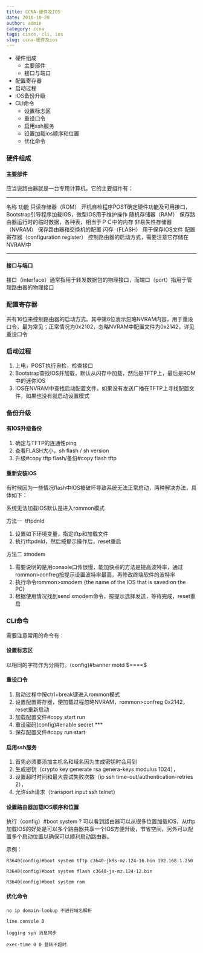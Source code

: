 ```yaml
---
title: CCNA-硬件及IOS
date: 2010-10-28
author: admin
category: ccna
tags: cisco, cli, ios
slug: ccna-硬件及ios
---
```


-   硬件组成
    -   主要部件
    -   接口与端口
-   配置寄存器
-   启动过程
-   IOS备份升级
-   CLI命令
    -   设置标志区
    -   重设口令
    -   启用ssh服务
    -   设置加载ios顺序和位置
    -   优化命令

### 硬件组成

#### 主要部件

应当说路由器就是一台专用计算机，它的主要组件有：

  -------------------------------------- ---------------------------------------------------------------------------------------
  名称                                   功能
  只读存储器（ROM）                      开机自检程序POST确定硬件功能及可用接口，Bootstrap引导程序加载IOS，微型IOS用于维护操作
  随机存储器（RAM）                      保存路由器运行时的临时数据，各种表，相当于ＰＣ中的内存
  非易失性存储器（NVRAM）                保存路由器和交换机的配置
  闪存（FLASH）                          用于保存IOS文件
  配置寄存器（configuration register）   控制路由器的启动方式，需要注意它存储在NVRAM中
  -------------------------------------- ---------------------------------------------------------------------------------------

#### 接口与端口

接口（interface）通常指用于转发数据包的物理接口，而端口（port）指用于管理路由器的物理接口

### 配置寄存器

共有16位来控制路由器的启动方式。其中第6位表示忽略NVRAM内容，用于重设口令，最为常见；正常情况为0x2102，忽略NVRAM中配置文件为0x2142，详见重设口令

### 启动过程

1.  上电，POST执行自检，检查接口
2.  Bootstrap查找IOS并加载，默认从闪存中加载，然后是TFTP上，最后是ROM中的迷你IOS
3.  IOS在NVRAM中查找启动配置文件，如果没有发送广播在TFTP上寻找配置文件，如果也没有就启动设置模式

### 备份升级

#### 有IOS升级备份

1.  确定与TFTP的连通性ping
2.  查看FLASH大小，sh flash / sh version
3.  升级\#copy tftp flash/备份\#copy flash tftp

#### 重新安装IOS

有时候因为一些情况flash中IOS被破坏导致系统无法正常启动，两种解决办法，具体如下：

系统无法加载IOS默认是进入rommon模式

方法一  tftpdnld

1.  设置如下环境变量，指定tftp和加载文件
2.  执行tftpdnld，然后按提示操作后，reset重启

方法二 xmodem

1.  需要说明的是用console口传很慢，能加快点的方法是提高波特率，通过rommon\>confreg按提示设置波特率最高，再修改终端软件的波特率
2.  执行命令rommon\>xmodem {the name of the IOS that is saved on the PC}
3.  根据使用情况找到send xmodem命令，按提示选择发送，等待完成，reset重启

### CLI命令

需要注意常用的命令有：

#### 设置标志区

以相同的字符作为分隔符。(config)\#banner motd \$====\$

#### 重设口令

1.  启动过程中按ctrl+break键进入rommon模式
2.  设置配置寄存器，使加载过程忽略NVRAM，rommon\>confreg
    0x2142，reset重新启动
3.  加载配置文件\#copy start run
4.  重设密码(config)\#enable secret \*\*\*
5.  保存配置文件\#copy run start

#### 启用ssh服务

1.  首先必须要添加主机名和域名因为生成密钥时会用到
2.  生成密钥（crypto key generate rsa genera-keys modulus 1024），
3.  设置超时时间和最大尝试失败次数（ip ssh
    time-out/authentication-retries 2），
4.  允许ssh请求（transport input ssh telnet）

#### 设置路由器加载IOS顺序和位置

执行（config）\#boot system ?
可以看到路由器可以从很多位置加载IOS，从tftp加载IOS的好处是可以多个路由器共享一个IOS方便升级，节省空间，另外可以配置多个启动位置以确保可以顺利启动路由器。

示例：

    R3640(config)#boot system tftp c3640-jk9s-mz.124-16.bin 192.168.1.250

    R3640(config)#boot system flash c3640-js-mz.124-12.bin

    R3640(config)#boot system rom

#### 优化命令

    no ip domain-lookup 不进行域名解析

    line console 0

    logging syn 消息同步

    exec-time 0 0 登陆不超时
